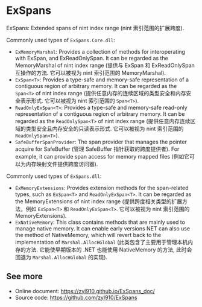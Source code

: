# ExSpans

ExSpans: Extended spans of nint index range (nint 索引范围的扩展跨度).

Commonly used types of `ExSpans.Core.dll`:

- `ExMemoryMarshal`: Provides a collection of methods for interoperating with ExSpan, and ExReadOnlySpan. It can be regarded as the MemoryMarshal of nint index range (提供与 ExSpan 和 ExReadOnlySpan 互操作的方法. 它可以被视为 nint 索引范围的 MemoryMarshal).
- `ExSpan<T>`: Provides a type-safe and memory-safe representation of a contiguous region of arbitrary memory. It can be regarded as the `Span<T>` of nint index range (提供任意内存的连续区域的类型安全和内存安全表示形式. 它可以被视为 nint 索引范围的 `Span<T>`).
- `ReadOnlyExSpan<T>`: Provides a type-safe and memory-safe read-only representation of a contiguous region of arbitrary memory. It can be regarded as the `ReadOnlySpan<T>` of nint index range (提供任意内存连续区域的类型安全且内存安全的只读表示形式. 它可以被视为 nint 索引范围的 `ReadOnlySpan<T>`).
- `SafeBufferSpanProvider`: The span provider that manages the pointer acquire for SafeBuffer (管理 SafeBuffer 指针获取的跨度提供者). For example, it can provide span access for memory mapped files (例如它可以为内存映射文件提供跨度访问器).

Commonly used types of `ExSpans.dll`:

- `ExMemoryExtensions`: Provides extension methods for the span-related types, such as `ExSpan<T>` and `ReadOnlyExSpan<T>`. It can be regarded as the MemoryExtensions of nint index range (提供跨度相关类型的扩展方法，例如 `ExSpan<T>` 和 `ReadOnlyExSpan<T>`. 它可以被视为 nint 索引范围的 MemoryExtensions).
- `ExNativeMemory`: This class contains methods that are mainly used to manage native memory. It can enable early versions NET can also use the method of NativeMemory, which will revert back to the implementation of `Marshal.AllocHGlobal` (此类包含了主要用于管理本机内存的方法. 它能使早期版本的 .NET 也能使用 NativeMemory 的方法, 此时会回退为 `Marshal.AllocHGlobal` 的实现).

## See more

- Online document: https://zyl910.github.io/ExSpans_doc/
- Source code: https://github.com/zyl910/ExSpans
